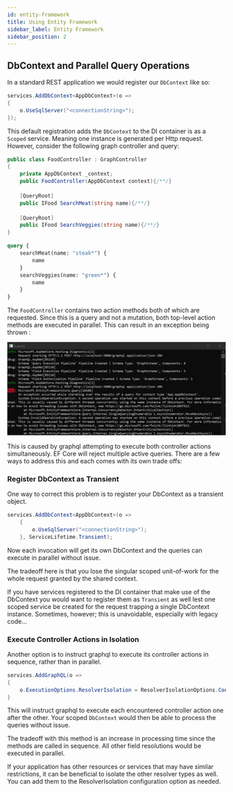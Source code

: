 ```yaml
---
id: entity-framework
title: Using Entity Framework
sidebar_label: Entity Framework
sidebar_position: 2
---
```


## DbContext and Parallel Query Operations
In a standard REST application we would register our `DbContext` like so:

```csharp title="Adding Entity Framework at Startup"
services.AddDbContext<AppDbContext>(o =>
{
    o.UseSqlServer("<connectionString>");
});
```
This default registration adds the `DbContext` to the DI container is as a `Scoped` service. Meaning one instance is generated per Http request. However, consider the following graph controller and query:



```csharp title="FoodController.cs"
public class FoodController : GraphController
{    
    private AppDbContext _context;
    public FoodController(AppDbContext context){/**/}

    [QueryRoot]
    public IFood SearchMeat(string name){/**/}

    [QueryRoot]
    public IFood SearchVeggies(string name){/**/}
}
```

```graphql title="Sample Query"
query {
    searchMeat(name: "steak*") {
        name
    }
    searchVeggies(name: "green*") {
        name
    }
}
```

The `FoodController` contains two action methods both of which are requested. Since this is a query and not a mutation, both top-level action methods are executed in parallel. This can result in an exception being thrown :

![Ef Core Error](../assets/ef-core-error.png)

This is caused by graphql attempting to execute both controller actions simultaneously. EF Core will reject multiple active queries. There are a few ways to address this and each comes with its own trade offs:

### Register DbContext as Transient

One way to correct this problem is to register your DbContext as a transient object.

```csharp title="Option 1: Register DbContext as Transient"
services.AddDbContext<AppDbContext>(o =>
    {
        o.UseSqlServer("<connectionString>");
    }, ServiceLifetime.Transient);
```
Now each invocation will get its own DbContext and the queries can execute in parallel without issue. 

The tradeoff here is that you lose the singular scoped unit-of-work for the whole request granted by the shared context.

If you have services registered to the DI container that make use of the DbContext you would want to register them as `Transient` as well lest one scoped service be created for the request trapping a single DbContext instance. Sometimes, however; this is unavoidable, especially with legacy code...

### Execute Controller Actions in Isolation
Another option is to instruct graphql to execute its controller actions in sequence, rather than in parallel. 

```csharp title="Option 2: Isolate GraphQL Controller Actions"
services.AddGraphQL(o =>
{
    o.ExecutionOptions.ResolverIsolation = ResolverIsolationOptions.ControllerActions;
}
```
This will instruct graphql to execute each encountered controller action one after the other. Your scoped `DbContext` would then be able to process the queries without issue.

The tradeoff with this method is an increase in processing time since the methods are called in sequence. All other field resolutions would be executed in parallel.

If your application has other resources or services that may have similar restrictions, it can be beneficial to isolate the other resolver types as well. You can add them to the ResolverIsolation configuration option as needed.
